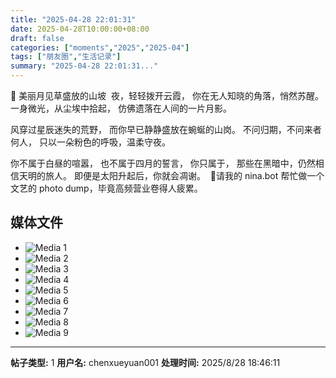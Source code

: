 ```yaml
---
title: "2025-04-28 22:01:31"
date: 2025-04-28T10:00:00+08:00
draft: false
categories: ["moments","2025","2025-04"]
tags: ["朋友圈","生活记录"]
summary: "2025-04-28 22:01:31..."
---
```


🌸 美丽月见草盛放的山坡
​
​夜，轻轻拨开云霞，
你在无人知晓的角落，悄然苏醒。
一身微光，从尘埃中拾起，
仿佛遗落在人间的一片月影。

风穿过星辰迷失的荒野，
而你早已静静盛放在蜿蜒的山岗。
不问归期，不问来者何人，
只以一朵粉色的呼吸，温柔守夜。

你不属于白昼的喧嚣，
也不属于四月的誓言，
你只属于，
那些在黑暗中，仍然相信天明的旅人。
即便是太阳升起后，你就会凋谢。
​
​💐 ​请我的 nina.bot 帮忙做一个文艺的 photo dump，毕竟高频营业卷得人疲累。

## 媒体文件

- ![Media 1](/Moments/photos/2025-04-28/202504282201310.jpg)
- ![Media 2](/Moments/photos/2025-04-28/202504282201311.jpg)
- ![Media 3](/Moments/photos/2025-04-28/202504282201312.jpg)
- ![Media 4](/Moments/photos/2025-04-28/202504282201313.jpg)
- ![Media 5](/Moments/photos/2025-04-28/202504282201314.jpg)
- ![Media 6](/Moments/photos/2025-04-28/202504282201315.jpg)
- ![Media 7](/Moments/photos/2025-04-28/202504282201316.jpg)
- ![Media 8](/Moments/photos/2025-04-28/202504282201317.jpg)
- ![Media 9](/Moments/photos/2025-04-28/202504282201318.jpg)

---

**帖子类型:** 1
**用户名:** chenxueyuan001
**处理时间:** 2025/8/28 18:46:11